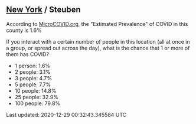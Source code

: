 
## [New York](/united-states/new-york) / Steuben

According to [MicroCOVID.org](http://microcovid.org),
the "Estimated Prevalence" of COVID in this county is 1.6%

If you interact with a certain number of people in this location
(all at once in a group, or spread out across the day), what is the chance that
1 or more of them has COVID?

- 1 person: 1.6%
- 2 people: 3.1%
- 3 people: 4.7%
- 5 people: 7.7%
- 10 people: 14.8%
- 25 people: 32.9%
- 100 people: 79.8%

Last updated: 2020-12-29 00:32:43.345584 UTC
